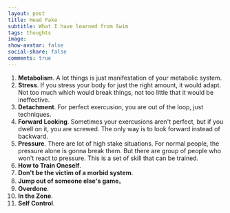 ```yaml
---
layout: post
title: Head Fake
subtitle: What I have learned from Swim
tags: thoughts
image:
show-avatar: false
social-share: false
comments: true
---
```

1. **Metabolism**. A lot things is just manifestation of your metabolic system.
2. **Stress**. If you stress your body for just the right amount, it would adapt. Not too much which would break things, not too little that it would be ineffective.
3. **Detachment**. For perfect exercusion, you are out of the loop, just techniques.
4. **Forward Looking**. Sometimes your exercusions aren't perfect, but if you dwell on it, you are screwed. The only way is to look forward instead of backward.
5. **Pressure**. There are lot of high stake situations. For normal people, the pressure alone is gonna break them. But there are group of people who won't react to pressure. This is a set of skill that can be trained.
6. **How to Train Oneself**.
7. **Don't be the victim of a morbid system**.
8. **Jump out of someone else's game**。
9. **Overdone**.
10. **In the Zone**.
11. **Self Control**.
